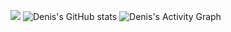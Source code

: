 ![](https://github-profile-summary-cards.vercel.app/api/cards/profile-details?username=denis12let&theme=dark)
![Denis's GitHub stats](https://github-readme-stats.vercel.app/api?username=denis12let&show_icons=true&theme=radical)
![Denis's Activity Graph](https://github-readme-activity-graph.vercel.app/graph?username=denis12let&theme=github)
